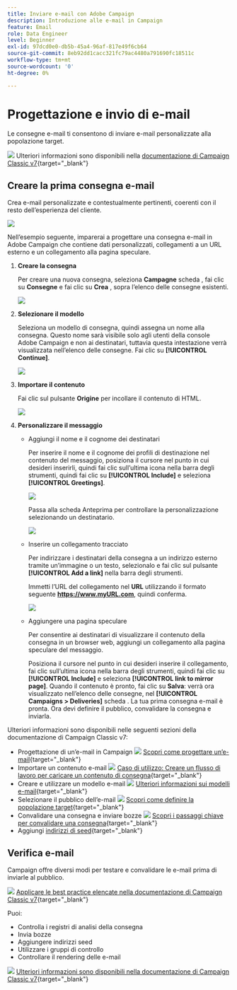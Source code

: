 ```yaml
---
title: Inviare e-mail con Adobe Campaign
description: Introduzione alle e-mail in Campaign
feature: Email
role: Data Engineer
level: Beginner
exl-id: 97dcd0e0-db5b-45a4-96af-817e49f6cb64
source-git-commit: 8eb92dd1cacc321fc79ac4480a791690fc18511c
workflow-type: tm+mt
source-wordcount: '0'
ht-degree: 0%

---
```


# Progettazione e invio di e-mail

Le consegne e-mail ti consentono di inviare e-mail personalizzate alla popolazione target.

![](../assets/do-not-localize/book.png) Ulteriori informazioni sono disponibili nella [documentazione di Campaign Classic v7](https://experienceleague.adobe.com/docs/campaign-classic/using/sending-messages/sending-emails/about-email-channel.html){target=&quot;_blank&quot;}

## Creare la prima consegna e-mail

Crea e-mail personalizzate e contestualmente pertinenti, coerenti con il resto dell’esperienza del cliente.

![](assets/new-email-content.png)


Nell’esempio seguente, imparerai a progettare una consegna e-mail in Adobe Campaign che contiene dati personalizzati, collegamenti a un URL esterno e un collegamento alla pagina speculare.

1. **Creare la consegna**

   Per creare una nuova consegna, seleziona **Campagne** scheda , fai clic su **Consegne** e fai clic su **Crea** , sopra l’elenco delle consegne esistenti.

   ![](assets/delivery_step_1.png)

1. **Selezionare il modello**

   Seleziona un modello di consegna, quindi assegna un nome alla consegna. Questo nome sarà visibile solo agli utenti della console Adobe Campaign e non ai destinatari, tuttavia questa intestazione verrà visualizzata nell’elenco delle consegne. Fai clic su **[!UICONTROL Continue]**.

   ![](assets/dce_delivery_model.png)

1. **Importare il contenuto**

   Fai clic sul pulsante **Origine** per incollare il contenuto di HTML.

   ![](assets/paste-content.png)


1. **Personalizzare il messaggio**


   * Aggiungi il nome e il cognome dei destinatari

      Per inserire il nome e il cognome dei profili di destinazione nel contenuto del messaggio, posiziona il cursore nel punto in cui desideri inserirli, quindi fai clic sull’ultima icona nella barra degli strumenti, quindi fai clic su **[!UICONTROL Include]** e seleziona **[!UICONTROL Greetings]**.

      ![](assets/include-greetings.png)

      Passa alla scheda Anteprima per controllare la personalizzazione selezionando un destinatario.

      ![](assets/perso-check.png)

   * Inserire un collegamento tracciato

      Per indirizzare i destinatari della consegna a un indirizzo esterno tramite un’immagine o un testo, selezionalo e fai clic sul pulsante **[!UICONTROL Add a link]** nella barra degli strumenti.

      Immetti l’URL del collegamento nel **URL** utilizzando il formato seguente **https://www.myURL.com**, quindi conferma.

      ![](assets/add-a-link.png)

   * Aggiungere una pagina speculare

      Per consentire ai destinatari di visualizzare il contenuto della consegna in un browser web, aggiungi un collegamento alla pagina speculare del messaggio.

      Posiziona il cursore nel punto in cui desideri inserire il collegamento, fai clic sull’ultima icona nella barra degli strumenti, quindi fai clic su **[!UICONTROL Include]** e seleziona **[!UICONTROL link to mirror page]**.
   Quando il contenuto è pronto, fai clic su **Salva**: verrà ora visualizzato nell’elenco delle consegne, nel **[!UICONTROL Campaigns > Deliveries]** scheda . La tua prima consegna e-mail è pronta. Ora devi definire il pubblico, convalidare la consegna e inviarla.


Ulteriori informazioni sono disponibili nelle seguenti sezioni della documentazione di Campaign Classic v7:

* Progettazione di un’e-mail in Campaign
   ![](../assets/do-not-localize/book.png) [Scopri come progettare un’e-mail](https://experienceleague.adobe.com/docs/campaign-classic/using/sending-messages/sending-emails/defining-the-email-content.html){target=&quot;_blank&quot;}
* Importare un contenuto e-mail
   ![](../assets/do-not-localize/book.png) [Caso di utilizzo: Creare un flusso di lavoro per caricare un contenuto di consegna](https://experienceleague.adobe.com/docs/campaign-classic/using/automating-with-workflows/use-cases/deliveries/loading-delivery-content.html){target=&quot;_blank&quot;}
* Creare e utilizzare un modello e-mail
   ![](../assets/do-not-localize/book.png) [Ulteriori informazioni sui modelli e-mail](https://experienceleague.adobe.com/docs/campaign-classic/using/sending-messages/using-delivery-templates/about-templates.html?lang=it){target=&quot;_blank&quot;}
* Selezionare il pubblico dell’e-mail
   ![](../assets/do-not-localize/book.png) [Scopri come definire la popolazione target](https://experienceleague.adobe.com/docs/campaign-classic/using/sending-messages/key-steps-when-creating-a-delivery/steps-defining-the-target-population.html){target=&quot;_blank&quot;}
* Convalidare una consegna e inviare bozze
   ![](../assets/do-not-localize/book.png) [Scopri i passaggi chiave per convalidare una consegna](https://experienceleague.adobe.com/docs/campaign-classic/using/sending-messages/key-steps-when-creating-a-delivery/steps-validating-the-delivery.html){target=&quot;_blank&quot;}
* Aggiungi [indirizzi di seed](https://experienceleague.adobe.com/docs/campaign-classic/using/sending-messages/using-seed-addresses/about-seed-addresses.html){target=&quot;_blank&quot;}

## Verifica e-mail

Campaign offre diversi modi per testare e convalidare le e-mail prima di inviarle al pubblico.

![](../assets/do-not-localize/book.png) [Applicare le best practice elencate nella documentazione di Campaign Classic v7](https://experienceleague.adobe.com/docs/campaign-classic/using/sending-messages/key-steps-when-creating-a-delivery/delivery-bestpractices/check-before-sending.html){target=&quot;_blank&quot;}

Puoi:

* Controlla i registri di analisi della consegna
* Invia bozze
* Aggiungere indirizzi seed
* Utilizzare i gruppi di controllo
* Controllare il rendering delle e-mail

![](../assets/do-not-localize/book.png) [Ulteriori informazioni sono disponibili nella documentazione di Campaign Classic v7](https://experienceleague.adobe.com/docs/campaign-classic/using/sending-messages/key-steps-when-creating-a-delivery/steps-validating-the-delivery.html){target=&quot;_blank&quot;}

